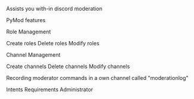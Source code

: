 
Assists you  with-in discord moderation

PyMod features

Role Management

Create roles
Delete roles
Modify roles

Channel Management


Create channels
Delete channels
Modify channels


Recording moderator commands in a own channel called "moderationlog"

Intents Requirements
Administrator